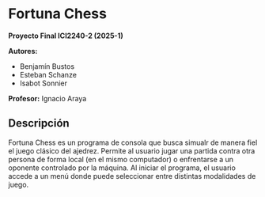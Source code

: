 # Fortuna Chess

**Proyecto Final ICI2240-2 (2025-1)**

**Autores:**
- Benjamín Bustos
- Esteban Schanze  
- Isabot Sonnier

**Profesor:** Ignacio Araya

## Descripción

Fortuna Chess es un programa de consola que busca simualr de manera fiel el juego clásico del ajedrez. Permite al usuario jugar una partida contra otra persona de forma local (en el mismo computador) o enfrentarse a un oponente controlado por la máquina. Al iniciar el programa, el usuario accede a un menú donde puede seleccionar entre distintas modalidades de juego.